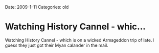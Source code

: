 Date: 2009-1-11
Categories: old

# Watching History Cannel - whic...

Watching History Cannel - which is on a wicked Armageddon trip of late. I guess they just got their Myan calander in the mail.
